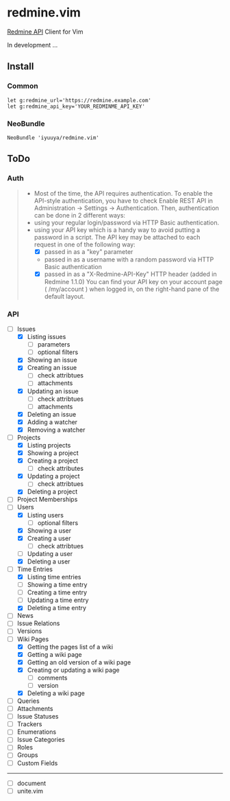 redmine.vim
===========

[Redmine API](http://www.redmine.org/projects/redmine/wiki/Rest_api) Client for Vim

In development ...

Install
-------

### Common

```vim
let g:redmine_url='https://redmine.example.com'
let g:redmine_api_key='YOUR_REDMINME_API_KEY'
```

### NeoBundle

```vim
NeoBundle 'iyuuya/redmine.vim'
```

ToDo
----

### Auth

> * Most of the time, the API requires authentication. To enable the API-style authentication, you have to check Enable REST API in Administration -> Settings -> Authentication. Then, authentication can be done in 2 different ways:
> * using your regular login/password via HTTP Basic authentication.
> * using your API key which is a handy way to avoid putting a password in a script. The API key may be attached to each request in one of the following way:
>   + [x] passed in as a "key" parameter
>   + passed in as a username with a random password via HTTP Basic authentication
>   + [x] passed in as a "X-Redmine-API-Key" HTTP header (added in Redmine 1.1.0)
> You can find your API key on your account page ( /my/account ) when logged in, on the right-hand pane of the default layout.

### API

- [ ] Issues
  - [x] Listing issues
    - [ ] parameters
    - [ ] optional filters
  - [x] Showing an issue
  - [x] Creating an issue
    - [ ] check attribtues
    - [ ] attachments
  - [x] Updating an issue
    - [ ] check attribtues
    - [ ] attachments
  - [x] Deleting an issue
  - [x] Adding a watcher
  - [x] Removing a watcher
- [ ] Projects
  - [x] Listing projects
  - [x] Showing a project
  - [x] Creating a project
    - [ ] check attributes
  - [x] Updating a project
    - [ ] check attribtues
  - [x] Deleting a project
- [ ] Project Memberships
- [ ] Users
  - [x] Listing users
    - [ ] optional filters
  - [x] Showing a user
  - [x] Creating a user
    - [ ] check attribtues
  - [ ] Updating a user
  - [x] Deleting a user
- [ ] Time Entries
  - [x] Listing time entries
  - [ ] Showing a time entry
  - [ ] Creating a time entry
  - [ ] Updating a time entry
  - [x] Deleting a time entry
- [ ] News
- [ ] Issue Relations
- [ ] Versions
- [ ] Wiki Pages
  - [x] Getting the pages list of a wiki
  - [x] Getting a wiki page
  - [x] Getting an old version of a wiki page
  - [x] Creating or updating a wiki page
    - [ ] comments
    - [ ] version
  - [x] Deleting a wiki page
- [ ] Queries
- [ ] Attachments
- [ ] Issue Statuses
- [ ] Trackers
- [ ] Enumerations
- [ ] Issue Categories
- [ ] Roles
- [ ] Groups
- [ ] Custom Fields

---

- [ ] document
- [ ] unite.vim
